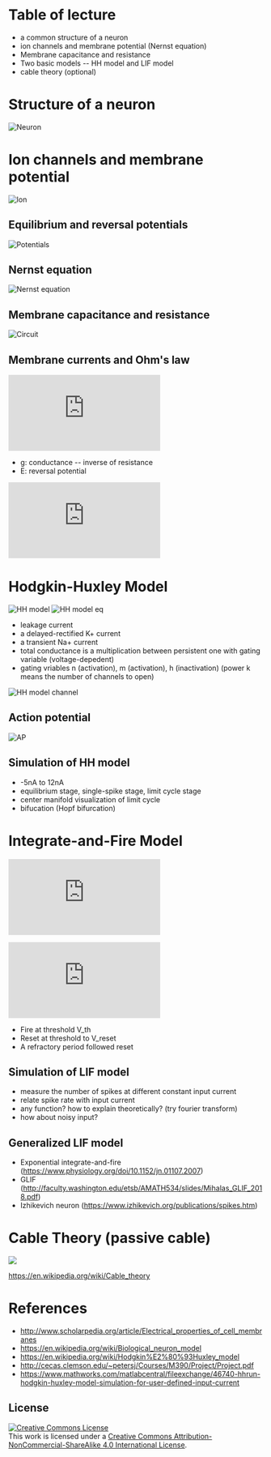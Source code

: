 # Table of lecture
* a common structure of a neuron
* ion channels and membrane potential (Nernst equation)
* Membrane capacitance and resistance
* Two basic models -- HH model and LIF model
* cable theory (optional)



# Structure of a neuron
![Neuron](https://upload.wikimedia.org/wikipedia/commons/thumb/b/b5/Neuron.svg/800px-Neuron.svg.png)

# Ion channels and membrane potential
![Ion](https://image.slidesharecdn.com/actionpotentials-animalsystems-141110120811-conversion-gate02/95/action-potentials-animal-systems-2-638.jpg?cb=1415621630)

## Equilibrium and reversal potentials
![Potentials](http://www.physiologyweb.com/lecture_notes/resting_membrane_potential/figs/measuring_the_membrane_potential_basic_method_w.jpg)

## Nernst equation
![Nernst equation](http://digitalfirst.bfwpub.com/principles_of_life/asset/act_3401_nernst_equation/act3401l1.png)

## Membrane capacitance and resistance
![Circuit](https://www.researchgate.net/profile/Alessio_Franci/publication/300414100/figure/fig1/AS:364002174619658@1463796289737/Examples-of-neuronal-circuits-A-Electrical-circuit-of-the-Hodgkin-Huxley-model-taken.ppm)

## Membrane currents and Ohm's law
![](https://latex.codecogs.com/gif.latex?i_m%20%3D%20%5Csum_j%20g_j%28V-E_j%29)
* g: conductance -- inverse of resistance
* E: reversal potential

![](https://latex.codecogs.com/gif.latex?%5Cfrac%7BdQ%7D%7Bdt%7D%3DC_m%5Cfrac%7BdV%7D%7Bdt%7D%3D-i_m%20&plus;%20i_%7Bext%7D)

# Hodgkin-Huxley Model
![HH model](https://upload.wikimedia.org/wikipedia/commons/thumb/9/98/Hodgkin-Huxley.svg/350px-Hodgkin-Huxley.svg.png)
![HH model eq](http://www.math.pitt.edu/~bard/bardware/tut/gif/hh.gif)

* leakage current
* a delayed-rectified K+ current
* a transient Na+ current
* total conductance is a multiplication between persistent one with gating variable (voltage-depedent)
* gating vriables n (activation), m (activation), h (inactivation) (power k means the number of channels to open)

![HH model channel](http://ecee.colorado.edu/~ecen4831/cnsweb/hhact.gif)
## Action potential
![AP](https://encrypted-tbn0.gstatic.com/images?q=tbn:ANd9GcQnbGkwVX2WGVazPfW-Z2EuKS14FRTrqAkxe0EhoN-vlEzb3U7S)

## Simulation of HH model
* -5nA to 12nA
* equilibrium stage, single-spike stage, limit cycle stage
* center manifold visualization of limit cycle
* bifucation (Hopf bifurcation)

# Integrate-and-Fire Model
![](https://latex.codecogs.com/gif.latex?C_m%5Cfrac%7BdV%7D%7Bdt%7D%20%3D%20-g_L%28V-E_L%29%20&plus;%20I_%7Bext%7D)

![](https://latex.codecogs.com/gif.latex?%5Ctau_m%5Cfrac%7BdV%7D%7Bdt%7D%20%3D%20-%28V-E_L%29%20&plus;%20I_%7Bext%7DR_m)

* Fire at threshold V_th
* Reset at threshold to V_reset
* A refractory period followed reset

## Simulation of LIF model
* measure the number of spikes at different constant input current
* relate spike rate with input current
* any function? how to explain theoretically? (try fourier transform)
* how about noisy input?

## Generalized LIF model
* Exponential integrate-and-fire (https://www.physiology.org/doi/10.1152/jn.01107.2007)
* GLIF (http://faculty.washington.edu/etsb/AMATH534/slides/Mihalas_GLIF_2018.pdf)
* Izhikevich neuron (https://www.izhikevich.org/publications/spikes.htm)

# Cable Theory (passive cable)
![](https://upload.wikimedia.org/wikipedia/commons/thumb/0/0c/Cable_theory_Neuron_RC_circuit_v3.svg/600px-Cable_theory_Neuron_RC_circuit_v3.svg.png)

https://en.wikipedia.org/wiki/Cable_theory


# References
* http://www.scholarpedia.org/article/Electrical_properties_of_cell_membranes
* https://en.wikipedia.org/wiki/Biological_neuron_model
* https://en.wikipedia.org/wiki/Hodgkin%E2%80%93Huxley_model
* http://cecas.clemson.edu/~petersj/Courses/M390/Project/Project.pdf
* https://www.mathworks.com/matlabcentral/fileexchange/46740-hhrun-hodgkin-huxley-model-simulation-for-user-defined-input-current


## License
<a rel="license" href="http://creativecommons.org/licenses/by-nc-sa/4.0/"><img alt="Creative Commons License" style="border-width:0" src="https://i.creativecommons.org/l/by-nc-sa/4.0/88x31.png" /></a><br />This work is licensed under a <a rel="license" href="http://creativecommons.org/licenses/by-nc-sa/4.0/">Creative Commons Attribution-NonCommercial-ShareAlike 4.0 International License</a>.
